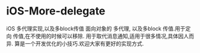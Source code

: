 # iOS-More-delegate
iOS 多代理实现,以及多block传值
面向对象的 多代理, 以及多block 传值.用于定向 传值,在不使用的时候可以移除. 用于取代消息通知,适用于很多情况,具体因人而异.
算是一个开发优化的小技巧.欢迎大家有更好的实现方式.
